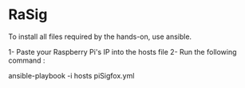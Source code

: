# RaSig
To install all files required by the hands-on, use ansible.

  1- Paste your Raspberry Pi's IP into the hosts file
  2- Run the following command :

ansible-playbook -i hosts piSigfox.yml
